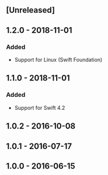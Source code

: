 ## [Unreleased]

## 1.2.0 - 2018-11-01
### Added
- Support for Linux (Swift Foundation)

## 1.1.0 - 2018-11-01
### Added
- Support for Swift 4.2

## 1.0.2 - 2016-10-08

## 1.0.1 - 2016-07-17

## 1.0.0 - 2016-06-15
